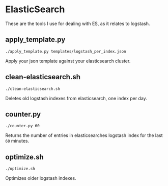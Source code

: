 # ElasticSearch

These are the tools I use for dealing with ES, as it relates to logstash.

## apply_template.py

    ./apply_template.py templates/logstash_per_index.json

Apply your json template against your elasticsearch cluster.

## clean-elasticsearch.sh

    ./clean-elasticsearch.sh

Deletes old logstash indexes from elasticsearch, one index per day.


## counter.py

    ./counter.py 60

Returns the number of entries in elasticsearches logstash index for the last `60` minutes.

## optimize.sh

    ./optimize.sh

Optimizes older logstash indexes.

